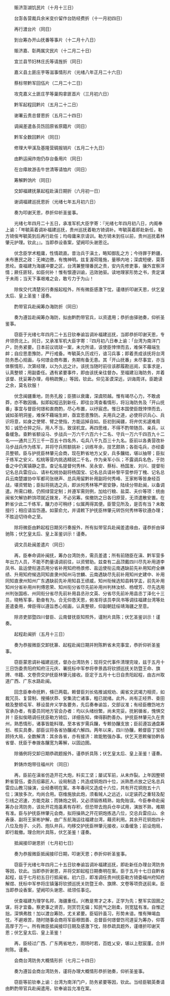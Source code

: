 <!-- { "loadSidebar": true } -->
　　赈济澎湖饥民片（十月十三日）

　　台澎各营裁兵余米变价留作台防经费折（十一月初四日）

　　再行渡台片（同日）

　　到台筹办开山抚番等事片（十二月十八日）

　　赈济嘉、彰两属灾民片（十二月二十日）

　　宜兰县节妇林庄氏等请旌折（同日）

　　嘉义县土匪庄芋等滋事情形片（光绪八年正月二十六日）

　　蔡标带黔军回伍片（二月二十二日）

　　攻克嘉义土匪庄芋等巢购拿匪首片（三月初六日）

　　黔军起程回黔片（五月二十二日）

　　谢署云贵总督恩折（五月二十四日）

　　调闽差遣各员饬回原省原籍片（同日）

　　黔军全数回黔片（同日）

　　修理大甲溪及基隆营碉报销片（五月二十九日）

　　由黔运闽炸炮仍存台备用片（同日）

　　在台瘴故游击牛世清等请恤片（同日）

　　筹解黔饷片（同日）

　　交卸福建抚篆起程赴滇日期折（六月初一日）

　　谢调福建巡抚恩折（光绪七年五月初六日）

　　奏为叩谢天恩，恭折仰祈圣鉴事。

　　光绪七年四月二十五日，承准军机大臣字寄：『光绪七年四月初八日，内阁奉上谕：「岑毓英着调补福建巡抚，贵州巡抚着勒方锜调补。岑毓英着即赴新任，勒方锜俟岑毓英到后再行赴任；均毋庸来京请训。勒方锜未到任以前，贵州巡抚着林肇元护理。钦此」』。当即恭设香案，望阙叩头谢恩讫。

　　伏念臣学术粗庸，性情疏直。昔治兵于滇土，略知御乱之方；今待罪于黔疆，未布惠民之政：无裨边徼，有愧神明。兹复渥荷隆施，量移内地；深虞短绠，莫答恩纶。查福建为海疆冲要之区，台湾兼整理番民之责，安内先修吏事，攘外宜察洋情；厥任匪轻，如臣何补！惟有懔遵训谕，迅效驰驱。读地理家形势之书，贵定谋于未雨；当天下事艰难之会，敢亏力于为山！

　　除俟交代清楚另行奏报起程外，所有微臣感激下忱，谨缮折叩谢天恩，伏乞皇太后、皇上圣鉴！谨奏。

　　酌带官兵赴闽筹办海防折（同日）

　　奏为遵旨赴闽筹办海防，拟由黔酌带官兵，以资遣用；恭折由驿驰奏，仰祈圣鉴事。

　　窃臣于光绪七年四月二十五日钦奉谕旨调补福建巡抚，当即恭折叩谢天恩，专弁领赍北上。同日，又承准军机大臣字寄：『四月初八日奉上谕：「台湾为南洋门户，防务紧要。日本前议琉球一案，未允所请，该使臣悻悻而去，难保不藉端生衅；自应思患豫防，严行戒备。岑毓英久历戎行，谙习兵事；即着责成该抚将台湾防务悉心规画，与何璟会商布置，务期有备无患。其「开山抚番」未尽事宜，亦当体察情形，次第经理，以为久远之计。该抚当随时前往该郡履勘巡阅，实事求是，认真整顿；用副委任。遇有紧要事件，即由该抚亲往督办。至福建沿海防务，并着该督、抚妥筹办理，毋稍疏懈」』等因，钦此。仰见圣谟深远，训诲周详。臣跪读之余，莫名钦服！

　　伏念闽疆重地，防务孔殷；臣猥以衰庸，深虞陨越。惟有竭尽心力，不敢卤莽，亦不敢因循。拟即起程迅到新任，即往台湾查看情形，将沿海防务及「开山抚番」事宜与督臣何璟和衷商酌，尽心布置，以纾宸虑。惟日本国使臣既悻悻而去，诚如圣明洞鉴，难保不藉端生衅，亟宜思患豫防。夫用兵之道，必使将识兵心、兵识将意，如身之使臂、臂之使指，方能运掉自如。臣初到闽疆，将弁优劣遽难周知；诚恐仓猝之际，用人不当，致误机宜。再四思维，不得不酌带随员、亲兵，以备缓急。查黔省额设马、步战兵一万六千六百六十二名、守兵一万六千四百九十二名——通共三万三千一百五十四名外，屯兵八千九百三十九名。臣前以各勇营改补马步战兵作为练军，并将守兵照额挑补；训练年余，技艺颇熟；各衙屯兵，亦经委员整顿。臣与护抚臣林肇元会商，现在黔省地方乂安，兵多饟绌，堪以抽带；臣拟于练军之安义、松桃等营内挑选精锐二千名，作为亲军小队；不露调兵名色，于防备之中仍寓镇静之意。查记名提督何秀林、吴永安、蔡标、杨国发、刘兴、提督衔记名总兵雷应山、请补松桃协副将杨国宝、记名总兵请补黎平营参将丁槐、记名总兵云南楚雄协中军都司张继声、总兵用留黔补用副将何秀峰、王家彬等皆身经百战，堪资臂助；臣拟将挑选之兵，即派何秀林等严密安静，陆续分带赴闽，以备调遣。所需口粮，仍照绿营定制；并遵军需则例，加给行粮、盐菜、夫价等项：统由闽省欠解协黔饷项就近拨发，不必另筹。俟撤防之日各归原营，无须遣散安置。在黔省少此二千练军，饟力亦可稍纾；似属两得其便。臣管见所及，是否有当？未敢擅行；相应请旨饬遵。如蒙俞允，并请敕下护抚臣林肇元转饬何秀林等钦遵办理；不胜迫切待命之至。

　　除将微臣由黔起程日期另行奏报外，所有拟带官兵赴闽差遣缘由，谨恭折由驿驰陈；伏乞皇太后、皇上圣鉴训示！谨奏。

　　调文员赴闽差遣片（同日）

　　再，臣奉命调补闽抚，筹办台湾防务，需员差遣；所有前随臣在滇、黔军营多年出力人员，不能不酌量请调前往，以资臂助。兹查有二品顶戴四川尽先补用道李凤书、盐运使衔道员用分省补用知府杨景修、盐运使衔云南遇缺前先补用知府全楙绩、升用知府候选同知直隶州知州马世麟、云南遇缺尽先前补用知州史建中、补用同知直隶州知州广东遇缺前先补用知县王绩威，知州衔候选知县韩学孟，前先补用知州分省补用州判傅恩荣、知州衔分省尽先前补用州判林汝桢、杨增芳、尽先选用州判张国栋、州同衔分省尽先前补用县丞孙文英、分省尽先前补用县丞丁泽化十三员，晓畅军事，勤奋有为。合无仰恳天恩，俯准将该员李凤书等调往福建台湾等处差遣委用，俾臣得以遵旨悉心规画，认真整顿，仰副朝廷绥靖海疆之至意。

　　除咨吏部暨四川督臣、云南督抚臣知照外，谨附片具陈；伏乞圣鉴训示！谨奏。

　　起程赴闽折（五月十三日）

　　奏为恭报微臣交卸抚篆、起程赴闽日期并附陈黔省未完事宜，恭折仰祈圣鉴事。

　　窃臣蒙恩调补福建巡抚，督办台湾防务；现将交代事件清理完竣，兹于五月十三日饬委贵阳府知府汪元庆、署抚标中军参将李景昌将钦颁巡抚关防暨王命、旗牌、书籍、文卷赍交护抚臣林肇元接收。臣定于五月十七日自贵阳起程，由古州取道广西、广东水路赴闽。

　　回念臣奉命抚黔，倏已两载。赖督臣刘长佑推诚规劝、阖省文武竭力相资，如裁冗员、复营制、搜捕伏莽、安集流亡诸事，粗已就绪。此外，尚有正经界、查田粮及整顿屯军、移设苗弁义学各要务，先后奏奉谕旨，交部议准；有经臣檄饬地方官承办者，有委员同地方官会办者：均以头绪纷繁，尚未完妥。抚躬循省，愧惧交并！臣拟俟晤调任抚臣勒方锜后，详细告知，俾得斟酌善办。护抚臣林肇元久在贵州，熟悉情形，诸事皆能料理。至本省岁需兵饟，专赖协饟支放；臣前遵旨通盘筹划、核实具奏，部臣议将各省协饟减六解四。两年以来，四川协饟，赖督臣丁宝桢顾持大局，全数解清：其余各省，亦有接济：故能勉强办事。伏乞天恩敕催协黔各省督、抚臣于奉拨各饟宽为筹解，以固边圉。

　　除循例将交卸日期恭疏题报外，谨恭折具陈；伏乞皇太后、皇上圣鉴！谨奏。

　　黔铸炸炮带往福州片（同日）

　　再，臣前在滇省仿造开花大炮，料实工坚；屡试军前，从未炸裂。上年因整顿黔省营伍，委员招募匠人，设局制造；共造成铜炮四十位，派熟悉点放之记名总兵雷应山教习操演，业经奏明在案。本年春间又造成十六位，共有开花铜炮五十六位；演放多次，均尚合用。窃维施放此炮，须看贼人之远近，以定装药之重轻及配引线之迟速，方能克敌；而铸炮之铜，又必须锻练精熟，始免贻误。今臣奉命赴闽筹办台湾防务，该处开花炮虽素有存积，但恐带去炮兵仓卒试用，演放不熟，难期有准。臣与护抚臣林肇元会商，拟将操熟之开花铜炮拣选八位，交总兵雷应山、余寿康、副将王家彬护解，由广东航海运往福建台湾，藉资利用。其余开花铜炮四十八位及炮子、火药、炮队弁兵，均移交护抚臣林肇元接收，以备缓急；前设炮局，即行裁撤。理合附片具陈，伏乞圣鉴！谨奏。

　　抵闽接印谢恩折（七月初七日）

　　奏为恭报微臣抵闽接印日期，叩谢天恩；恭折仰祈圣鉴事。

　　窃臣于光绪七年四月二十五日钦奉谕旨调补福建巡抚，即赴新任办理台湾防务等因，钦此。当即恭折谢恩，并将交卸起程日期奏明在案。臣于五月十七日自黔省起程，兹于七月初五日行抵闽省。初六日，即准调任贵州抚臣勒方锜委福州府知府解煜、抚标中军参将庄镇藩将钦颁巡抚关防暨王命、旗牌、文卷等项赍送前来。臣当即恭设香案，望阙叩头谢恩、祗领任事讫。

　　伏查福建为理学名邦，海疆重任。兴教是育才之本，正学为先；整军实固圉之谋，将才宜备。察吏事之贤否，则赏罚无偏；知民气之刚柔，则宽猛有准。自惟迂拙，深惧弗胜！加以渡台筹防，尤关紧要。臣韬钤虽习，形势未谙。惟有殚竭血忱，不避艰苦，随时随事会商将军臣穆图善、总督臣何璟督饬司道妥为筹办，仰答高厚于万一。所有微臣抵闽接印日期及感激下忱，除恭疏具题外，谨缮折叩谢天恩；伏乞皇太后、皇上圣鉴！

　　再，臣经过广西、广东两省地方，雨旸时若，百姓乂安，堪以上慰宸廑。合并附陈。谨奏。

　　会商台湾防务大概情形折（七月二十四日）

　　奏为遵旨会商台湾防务，谨将办理大概情形恭折驰奏，仰祈圣鉴事。

　　窃臣等前钦奉上谕：台湾为南洋门户，防务紧要等因，钦此。当经臣毓英奏请由黔酌带官兵赴闽遣用，钦奉谕旨允准在案。

